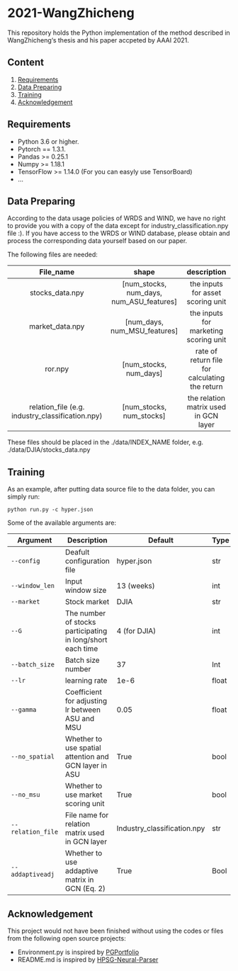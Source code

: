 # 2021-WangZhicheng

This repository holds the Python implementation of the method described in WangZhicheng‘s thesis and his paper accpeted by AAAI 2021.

## Content

1. [Requirements](#Requirements)
2. [Data Preparing]()
3. [Training](Training)
5. [Acknowledgement](Acknowledgement)



## Requirements

- Python 3.6 or higher.
- Pytorch == 1.3.1.
- Pandas >= 0.25.1
- Numpy >= 1.18.1
- TensorFlow >= 1.14.0 (For you can easyly use TensorBoard)
- ...

## Data Preparing

According to the data usage policies of WRDS and WIND, we have no right to provide you with a copy of the data except for industry_classification.npy file :). If you have access to the WRDS or WIND database, please obtain and process the corresponding data yourself based on our paper. 

The following files are needed:

|                    File_name                     |                  shape                   |                  description                   |
| :----------------------------------------------: | :--------------------------------------: | :--------------------------------------------: |
|                 stocks_data.npy                  | [num_stocks, num_days, num_ASU_features] |       the inputs for asset scoring unit        |
|                 market_data.npy                  |       [num_days, num_MSU_features]       |     the inputs for marketing scoring unit      |
|                     ror.npy                      |          [num_stocks, num_days]          | rate of return file for calculating the return |
| relation_file (e.g. industry_classification.npy) |         [num_stocks, num_stocks]         |     the relation matrix used in GCN layer      |



These files should be placed in the ./data/INDEX_NAME folder, e.g. ./data/DJIA/stocks_data.npy

## Training

As an example, after putting data source file to the data folder, you can simply run:

`python run.py -c hyper.json`

Some of the available arguments are:

| Argument          | Description                                                | Default                     | Type  |
| ----------------- | ---------------------------------------------------------- | --------------------------- | ----- |
| `--config`        | Deafult configuration file                                 | hyper.json                  | str   |
| `--window_len`    | Input window size                                          | 13 (weeks)                  | int   |
| `--market`        | Stock market                                               | DJIA                        | str   |
| `--G`             | The number of stocks participating in long/short each time | 4 (for DJIA)                | int   |
| `--batch_size`    | Batch size number                                          | 37                          | Int   |
| `--lr`            | learning rate                                              | 1e-6                        | float |
| `--gamma`         | Coefficient for adjusting lr between ASU and MSU           | 0.05                        | float |
| `--no_spatial`    | Whether to use spatial attention and GCN layer in ASU      | True                        | bool  |
| `--no_msu`        | Whether to use market scoring unit                         | True                        | bool  |
| `--relation_file` | File name for relation matrix used in GCN layer            | Industry_classification.npy | str   |
| `--addaptiveadj`  | Whether to use addaptive matrix in GCN (Eq. 2)             | True                        | Bool  |



## Acknowledgement

This project would not have been finished without using the codes or files from the following open source projects:

- Environment.py is inspired by [PGPortfolio](https://github.com/ZhengyaoJiang/PGPortfolio)
- README.md is inspired by [HPSG-Neural-Parser](https://github.com/DoodleJZ/HPSG-Neural-Parser#Requirements)

